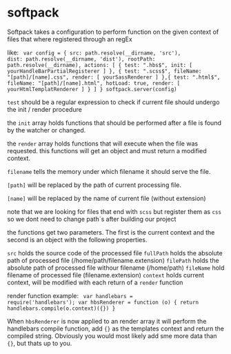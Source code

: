 # softpack

Softpack takes a configuration to perform function on the given context of files that where registered through an regEx

like:
<code>
var config = {
    src: path.resolve(__dirname, 'src'),
    dist: path.resolve(__dirname, 'dist'),
    rootPath: path.resolve(__dirname),
    actions: [
        {
            test: ".hbs\$",
            init: [
                yourHandleBarPartialRegisterer
            ]
        },
        {
            test: ".scss$",
            fileName: "[path]/[name].css",
            render: [
                yourSassRenderer
            ]
        },{
            test: ".html\$",
            fileName: "[path]/[name].html",
            hotLoad: true,
            render: [
                yourHtmlTemplatRenderer
            ]
        }
    ]
}
softpack.server(config)
</code>

`test` should be a regular expression to check if current file should undergo the init / render procedure

the `init` array holds functions that should be performed after a file is found by the watcher or changed.

the `render` array holds functions that will execute when the file was requested.
this functions will get an object and must return a modified context.

`filename` tells the memory under which filename it should serve the file.

`[path]` will be replaced by the path of current processing file.

`[name]` will be replaced by the name of current file (without extension)

note that we are looking for files that end with `scss` but register them as `css` so we dont need to change path`s after building our project

the functions get two parameters. The first is the current context and the second is an object with the following properties.

`src`
holds the source code of the processed file
`fullPath`
holds the absolute path of processed file (/home/path/filename.extension)
`filePath`
holds the absolute path of processed file withour filename 
(/home/path)
`fileName`
hold filename of processed file (filename.extension)
`context`
holds current context, will be modified with each return of a `render` function

render function example:
<code>
var handlebars = require('handlebars');
var hbsRenderer = function (o) {
    return handlebars.compile(o.context)({})
}
</code>

When `hbsRenderer` is now applied to an render array it will perform the handlebars compile function,
add `{}` as the templates context and return the compiled string.
Obviously you would most likely add sme more data than `{}`, but thats up to you.


